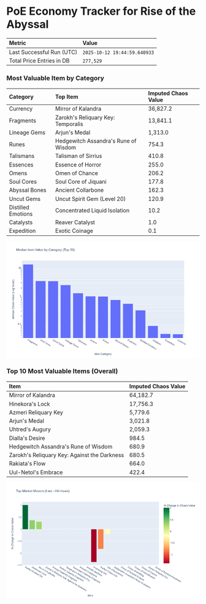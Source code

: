 # PoE Economy Tracker for Rise of the Abyssal

<!-- START_MAINTENANCE -->
| Metric | Value |
|:---|:---|
| Last Successful Run (UTC) | `2025-10-12 19:44:59.640933` |
| Total Price Entries in DB | `277,529` |

<!-- END_MAINTENANCE -->

<!-- START_DATAFRAME_DEBUG -->
<!-- END_DATAFRAME_DEBUG -->

<!-- START_CATEGORY_ANALYSIS -->
### Most Valuable Item by Category
| Category | Top Item | Imputed Chaos Value |
| :--- | :--- | :--- |
| Currency | Mirror of Kalandra | 36,827.2 |
| Fragments | Zarokh's Reliquary Key: Temporalis | 13,841.1 |
| Lineage Gems | Arjun's Medal | 1,313.0 |
| Runes | Hedgewitch Assandra's Rune of Wisdom | 754.3 |
| Talismans | Talisman of Sirrius | 410.8 |
| Essences | Essence of Horror | 255.0 |
| Omens | Omen of Chance | 206.2 |
| Soul Cores | Soul Core of Jiquani | 177.8 |
| Abyssal Bones | Ancient Collarbone | 162.3 |
| Uncut Gems | Uncut Spirit Gem (Level 20) | 120.9 |
| Distilled Emotions | Concentrated Liquid Isolation | 10.2 |
| Catalysts | Reaver Catalyst | 1.0 |
| Expedition | Exotic Coinage | 0.1 |


![Category Analysis Chart](charts/category_analysis.png)
<!-- END_ANALYSIS -->

<!-- START_ANALYSIS -->
### Top 10 Most Valuable Items (Overall)
| Item | Imputed Chaos Value |
| :--- | :--- |
| Mirror of Kalandra | 64,182.7 |
| Hinekora's Lock | 17,756.3 |
| Azmeri Reliquary Key | 5,779.6 |
| Arjun's Medal | 3,021.8 |
| Uhtred's Augury | 2,059.3 |
| Dialla's Desire | 984.5 |
| Hedgewitch Assandra's Rune of Wisdom | 680.9 |
| Zarokh's Reliquary Key: Against the Darkness | 680.5 |
| Rakiata's Flow | 664.0 |
| Uul-Netol's Embrace | 422.4 |


![Market Movers Chart](charts/market_movers.png)
<!-- END_ANALYSIS -->
